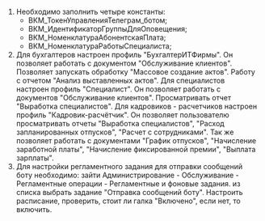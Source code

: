 1) Необходимо заполнить четыре константы:
   - ВКМ_ТокенУправленияТелеграм_ботом;
   - ВКМ_ИдентификаторГруппыДляОповещения;
   - ВКМ_НоменклатураАбонентскаяПлата;
   - ВКМ_НоменклатураРаботыСпециалиста;
2) Для бухгалтеров настроен профиль "БухгалтерИТФирмы".
   Он позволяет работать с документом "Обслуживание клиентов". Позволяет запускать обработку "Массовое создание актов". Работу с отчетом "Анализ выставленных актов".
   Для специалистов настроен профиль "Специалист". Он позволяет работать с документов "Обслуживание клиентов". Просматривать отчет "Выработка специалистов".
   Для кадровиков - расчетчиков настроен профиль "Кадровик-расчётчик".
   Он позволяет пользователю просматривать отчеты "Выработка специалистов", "Расход запланированных отпусков", "Расчет с сотрудниками".
   Так же позволяет работать с документами "График отпусков", "Начисление заработной платы", "Начисление фиксированной премии", "Выплата зарплаты".
3) Для настройки регламентного задания для отправки сообщений боту необходимо: 
зайти Администрирование - Обслуживание - Регламентные операции - Регламентные и фоновые задания. 
из списка выбрать задание "Отправка сообщений боту". 
Настроить расписание, проверить, стоит ли галка "Включено", если нет, то включить.
